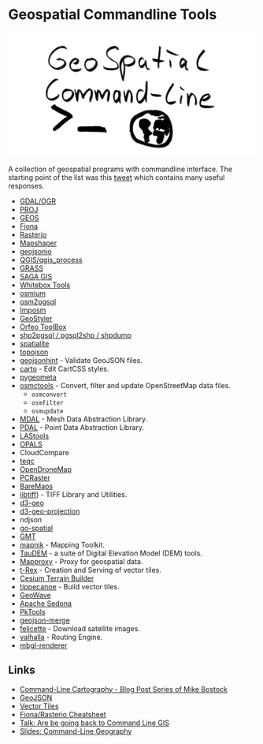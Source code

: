 # Geospatial Commandline Tools

![cover image geospatial commandline tools](cover_image.jpg)

A collection of geospatial programs with commandline interface. The starting point of the list was this [tweet](https://twitter.com/JakobMiksch/status/1358012117924904960) which contains many useful responses.

- [GDAL/OGR](https://gdal.org/)
- [PROJ](https://proj.org/index.html)
- [GEOS](https://git.osgeo.org/gitea/geos/geos/src/branch/master/util/geosop/README.md)
- [Fiona](https://github.com/Toblerity/Fiona/blob/master/docs/cli.rst)
- [Rasterio](https://rasterio.readthedocs.io/en/latest/cli.html)
- [Mapshaper](https://github.com/mbloch/mapshaper)
- [geojsonio](https://github.com/mapbox/geojsonio-cli)
- [QGIS/qgis_process](https://docs.qgis.org/3.16/en/docs/user_manual/processing/standalone.html)
- [GRASS](https://grass.osgeo.org/grass78/manuals/grass7.html)
- [SAGA GIS](http://www.saga-gis.org/en/index.html)
- [Whitebox Tools](https://github.com/jblindsay/whitebox-tools)
- [osmium](https://osmcode.org/osmium-tool/)
- [osm2pgsql](https://osm2pgsql.org/)
- [Imposm](https://imposm.org/)
- [GeoStyler](https://geostyler.org/)
- [Orfeo ToolBox](https://www.orfeo-toolbox.org/)
- [shp2pgsql / pgsql2shp / shpdump](https://manpages.ubuntu.com/manpages/bionic/man1/shpdump.1.html)
- [spatialite](https://www.gaia-gis.it/fossil/spatialite-tools/index)
- [topojson](https://github.com/topojson/topojson)
- [geojsonhint](https://github.com/mapbox/geojsonhint) - Validate GeoJSON files.
- [carto](https://cartocss.readthedocs.io/en/latest/installation_usage.html) - Edit CartCSS styles.
- [pygeometa](https://geopython.github.io/pygeometa/)
- [osmctools](https://gitlab.com/osm-c-tools/osmctools) - Convert, filter and update OpenStreetMap data files.
  - `osmconvert`
  - `osmfilter`
  - `osmupdate`
- [MDAL](https://www.mdal.xyz/) - Mesh Data Abstraction Library.  
- [PDAL](https://pdal.io/) - Point Data Abstraction Library.
- [LAStools](https://rapidlasso.com/lastools/)
- [OPALS](https://opals.geo.tuwien.ac.at/html/stable/usr_getting_started.html)
- CloudCompare
- [teqc](https://www.unavco.org/software/data-processing/teqc/tutorial/tutorial.html)
- [OpenDroneMap](https://github.com/OpenDroneMap/ODM)
- [PCRaster](https://pcraster.geo.uu.nl/)
- [BareMaps](https://github.com/baremaps/baremaps)
- [libtiff](http://www.libtiff.org/man/tiffsplit.1.html)) - TIFF Library and Utilities.
- [d3-geo](https://github.com/d3/d3-geo)
- [d3-geo-projection](https://github.com/d3/d3-geo-projection)
- ndjson
- [go-spatial](https://github.com/jblindsay/go-spatial)
- [GMT](https://www.generic-mapping-tools.org/)
- [mapnik](https://mapnik.org/) - Mapping Toolkit.
- [TauDEM](https://hydrology.usu.edu/taudem/taudem5/index.html) - a suite of Digital Elevation Model (DEM) tools. 
- [Mapproxy](https://mapproxy.org/) - Proxy for geospatial data.
- [t-Rex](https://t-rex.tileserver.ch) - Creation and Serving of vector tiles.
- [Cesium Terrain Builder](https://github.com/geo-data/cesium-terrain-builder)
- [tippecanoe](https://github.com/mapbox/tippecanoe) - Build vector tiles.
- [GeoWave](https://www.osgeo.org/projects/geowave/)
- [Apache Sedona](https://sedona.apache.org/)
- [PkTools](http://pktools.nongnu.org/html/index.html)
- [geojson-merge](https://github.com/mapbox/geojson-merge)
- [felicette](https://github.com/plant99/felicette) - Download satellite images. 
- [valhalla](https://github.com/valhalla/valhalla) - Routing Engine.
- [mbgl-renderer](https://github.com/consbio/mbgl-renderer)

## Links

- [Command-Line Cartography - Blog Post Series of Mike Bostock](https://medium.com/@mbostock/command-line-cartography-part-1-897aa8f8ca2c#06f4)
- [GeoJSON](https://github.com/tmcw/awesome-geojson)
- [Vector Tiles](https://github.com/mapbox/awesome-vector-tiles#cli-utilities)
- [Fiona/Rasterio Cheatsheet](https://github.com/sgillies/frs-cheat-sheet)
- [Talk: Are be going back to Command Line GIS](https://media.ccc.de/v/bucharest-212-are-we-going-back-to-command-line-gis-)
- [Slides: Command-Line Geography](https://nerik.github.io/cli-geography)
